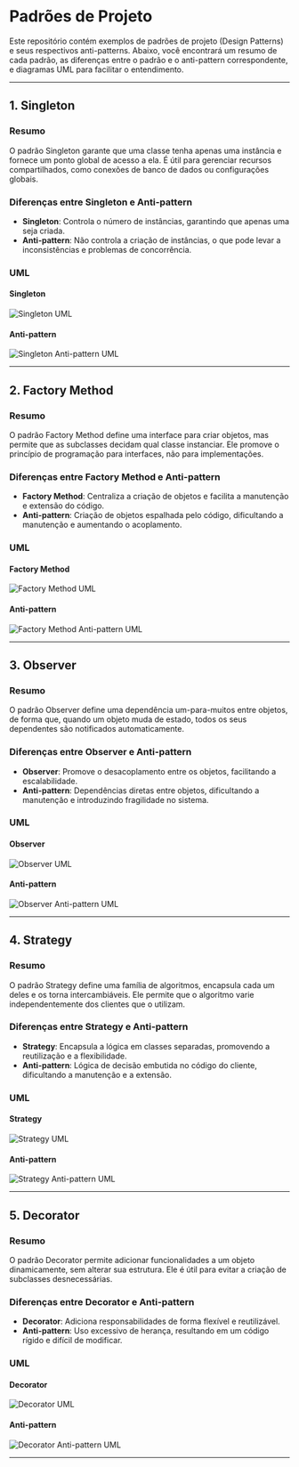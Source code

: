 # Padrões de Projeto

Este repositório contém exemplos de padrões de projeto (Design Patterns) e seus respectivos anti-patterns. Abaixo, você encontrará um resumo de cada padrão, as diferenças entre o padrão e o anti-pattern correspondente, e diagramas UML para facilitar o entendimento.

---

## 1. Singleton

### Resumo
O padrão Singleton garante que uma classe tenha apenas uma instância e fornece um ponto global de acesso a ela. É útil para gerenciar recursos compartilhados, como conexões de banco de dados ou configurações globais.

### Diferenças entre Singleton e Anti-pattern
- **Singleton**: Controla o número de instâncias, garantindo que apenas uma seja criada.
- **Anti-pattern**: Não controla a criação de instâncias, o que pode levar a inconsistências e problemas de concorrência.

### UML
#### Singleton
![Singleton UML](./uml/singleton_pattern.png)

#### Anti-pattern
![Singleton Anti-pattern UML](./uml/singleton_anti_pattern.png)

---

## 2. Factory Method

### Resumo
O padrão Factory Method define uma interface para criar objetos, mas permite que as subclasses decidam qual classe instanciar. Ele promove o princípio de programação para interfaces, não para implementações.

### Diferenças entre Factory Method e Anti-pattern
- **Factory Method**: Centraliza a criação de objetos e facilita a manutenção e extensão do código.
- **Anti-pattern**: Criação de objetos espalhada pelo código, dificultando a manutenção e aumentando o acoplamento.

### UML
#### Factory Method
![Factory Method UML](./uml/factory_method_pattern.png)

#### Anti-pattern
![Factory Method Anti-pattern UML](./uml/factory_method_anti_pattern.png)

---

## 3. Observer

### Resumo
O padrão Observer define uma dependência um-para-muitos entre objetos, de forma que, quando um objeto muda de estado, todos os seus dependentes são notificados automaticamente.

### Diferenças entre Observer e Anti-pattern
- **Observer**: Promove o desacoplamento entre os objetos, facilitando a escalabilidade.
- **Anti-pattern**: Dependências diretas entre objetos, dificultando a manutenção e introduzindo fragilidade no sistema.

### UML
#### Observer
![Observer UML](./uml/observer_pattern.png)

#### Anti-pattern
![Observer Anti-pattern UML](./uml/observer_anti_pattern.png)

---

## 4. Strategy

### Resumo
O padrão Strategy define uma família de algoritmos, encapsula cada um deles e os torna intercambiáveis. Ele permite que o algoritmo varie independentemente dos clientes que o utilizam.

### Diferenças entre Strategy e Anti-pattern
- **Strategy**: Encapsula a lógica em classes separadas, promovendo a reutilização e a flexibilidade.
- **Anti-pattern**: Lógica de decisão embutida no código do cliente, dificultando a manutenção e a extensão.

### UML
#### Strategy
![Strategy UML](./uml/strategy_pattern.png)

#### Anti-pattern
![Strategy Anti-pattern UML](./uml/strategy_anti_pattern.png)

---

## 5. Decorator

### Resumo
O padrão Decorator permite adicionar funcionalidades a um objeto dinamicamente, sem alterar sua estrutura. Ele é útil para evitar a criação de subclasses desnecessárias.

### Diferenças entre Decorator e Anti-pattern
- **Decorator**: Adiciona responsabilidades de forma flexível e reutilizável.
- **Anti-pattern**: Uso excessivo de herança, resultando em um código rígido e difícil de modificar.

### UML
#### Decorator
![Decorator UML](./uml/decorator_pattern.png)

#### Anti-pattern
![Decorator Anti-pattern UML](./uml/decorator_anti_pattern.png)

---